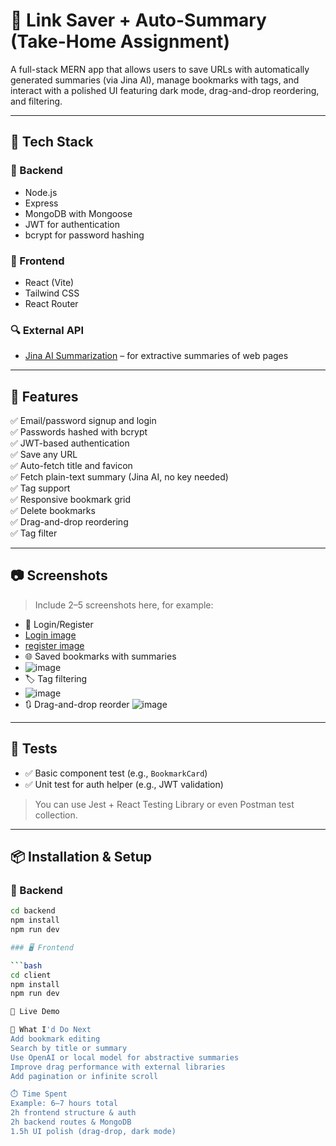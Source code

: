 # 🔖 Link Saver + Auto-Summary (Take-Home Assignment)

A full-stack MERN app that allows users to save URLs with automatically generated summaries (via Jina AI), 
manage bookmarks with tags, and interact with a polished UI featuring dark mode, drag-and-drop reordering, and filtering.

---

## 🧩 Tech Stack

### 🔐 Backend
- Node.js
- Express
- MongoDB with Mongoose
- JWT for authentication
- bcrypt for password hashing

### 🎨 Frontend
- React (Vite)
- Tailwind CSS
- React Router

### 🔍 External API
- [Jina AI Summarization](https://r.jina.ai) – for extractive summaries of web pages

---

## 🚀 Features

✅ Email/password signup and login  
✅ Passwords hashed with bcrypt  
✅ JWT-based authentication  
✅ Save any URL  
✅ Auto-fetch title and favicon  
✅ Fetch plain-text summary (Jina AI, no key needed)  
✅ Tag support  
✅ Responsive bookmark grid  
✅ Delete bookmarks  
✅ Drag-and-drop reordering  
✅ Tag filter  

---

## 📷 Screenshots

> Include 2–5 screenshots here, for example:
- 🔐 Login/Register
- [Login image](https://github.com/user-attachments/assets/a6a3f44a-f1f9-4dea-bdee-1292f5c477a8)
- [register image](https://github.com/user-attachments/assets/679d7699-66cb-4404-9b37-c8b034191f45)
- 🌐 Saved bookmarks with summaries
- ![image](https://github.com/user-attachments/assets/6c5f1542-95fd-4471-a247-b50c935b9c91)
- 🏷️ Tag filtering
- ![image](https://github.com/user-attachments/assets/5be6a4d8-8b56-45f9-bc20-a2ab7bec0abd)
- 🔃 Drag-and-drop reorder
![image](https://github.com/user-attachments/assets/9882cd52-31f7-4dfa-bf99-6cdd6956c22b)
---

## 🧪 Tests

- ✅ Basic component test (e.g., `BookmarkCard`)
- ✅ Unit test for auth helper (e.g., JWT validation)

> You can use Jest + React Testing Library or even Postman test collection.

---

## 📦 Installation & Setup

### 🔧 Backend

```bash
cd backend
npm install
npm run dev

### 🖥️ Frontend

```bash
cd client
npm install
npm run dev

🔗 Live Demo

🧠 What I'd Do Next
Add bookmark editing
Search by title or summary
Use OpenAI or local model for abstractive summaries
Improve drag performance with external libraries
Add pagination or infinite scroll

⏱️ Time Spent
Example: 6–7 hours total
2h frontend structure & auth
2h backend routes & MongoDB
1.5h UI polish (drag-drop, dark mode)


